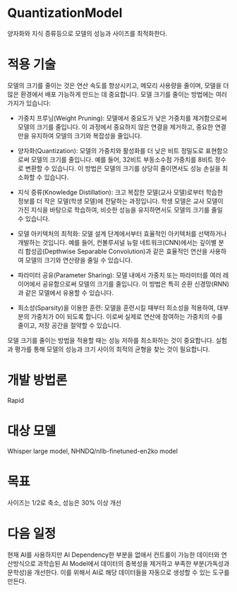 # QuantizationModel
양자화와 지식 증류등으로 모델의 성능과 사이즈를 최적화한다.

# 적용 기술
모델의 크기를 줄이는 것은 연산 속도를 향상시키고, 메모리 사용량을 줄이며, 모델을 더 많은 환경에서 배포 가능하게 만드는 데 중요합니다. 모델 크기를 줄이는 방법에는 여러 가지가 있습니다:

- 가중치 프루닝(Weight Pruning): 모델에서 중요도가 낮은 가중치를 제거함으로써 모델의 크기를 줄입니다. 이 과정에서 중요하지 않은 연결을 제거하고, 중요한 연결만을 유지하여 모델의 크기와 복잡성을 줄입니다.

- 양자화(Quantization): 모델의 가중치와 활성화를 더 낮은 비트 정밀도로 표현함으로써 모델의 크기를 줄입니다. 예를 들어, 32비트 부동소수점 가중치를 8비트 정수로 변환할 수 있습니다. 이 방법은 모델의 크기를 상당히 줄이면서도 성능 손실을 최소화할 수 있습니다.

- 지식 증류(Knowledge Distillation): 크고 복잡한 모델(교사 모델)로부터 학습한 정보를 더 작은 모델(학생 모델)에 전달하는 과정입니다. 학생 모델은 교사 모델이 가진 지식을 바탕으로 학습하여, 비슷한 성능을 유지하면서도 모델의 크기를 줄일 수 있습니다.

- 모델 아키텍처의 최적화: 모델 설계 단계에서부터 효율적인 아키텍처를 선택하거나 개발하는 것입니다. 예를 들어, 컨볼루셔널 뉴럴 네트워크(CNN)에서는 깊이별 분리 합성곱(Depthwise Separable Convolution)과 같은 효율적인 연산을 사용하여 모델의 크기와 연산량을 줄일 수 있습니다.

- 파라미터 공유(Parameter Sharing): 모델 내에서 가중치 또는 파라미터를 여러 레이어에서 공유함으로써 모델의 크기를 줄입니다. 이 방법은 특히 순환 신경망(RNN)과 같은 모델에서 유용할 수 있습니다.

- 희소성(Sparsity)을 이용한 훈련: 모델을 훈련시킬 때부터 희소성을 적용하여, 대부분의 가중치가 0이 되도록 합니다. 이로써 실제로 연산에 참여하는 가중치의 수를 줄이고, 저장 공간을 절약할 수 있습니다.

모델 크기를 줄이는 방법을 적용할 때는 성능 저하를 최소화하는 것이 중요합니다. 실험과 평가를 통해 모델의 성능과 크기 사이의 최적의 균형을 찾는 것이 필요합니다.

# 개발 방법론
Rapid 

# 대상 모델 
Whisper large model, NHNDQ/nllb-finetuned-en2ko model

# 목표
사이즈는 1/2로 축소, 성능은 30% 이상 개선

# 다음 일정
현재 AI를 사용하지만 AI Dependency한 부분을 없애서 컨트롤이 가능한 데이터와 연산방식으로 과학습된 AI Model에서 데이터의 중복성을 제거하고 부족한 부분(가독성과 문학성)을 개선한다. 
이를 위해서 AI로 해당 데이터들을 자동으로 생성할 수 있는 도구를 만든다.